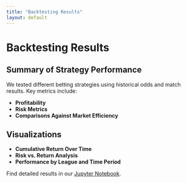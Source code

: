 ```yaml
---
title: "Backtesting Results"
layout: default
---
```


<link rel="stylesheet" type="text/css" href="./assets/css/style.css">

# Backtesting Results

## Summary of Strategy Performance
We tested different betting strategies using historical odds and match results. Key metrics include:
- **Profitability**
- **Risk Metrics**
- **Comparisons Against Market Efficiency**

## Visualizations
- **Cumulative Return Over Time**
- **Risk vs. Return Analysis**
- **Performance by League and Time Period**

Find detailed results in our [Jupyter Notebook](notebooks/backtesting.ipynb).
